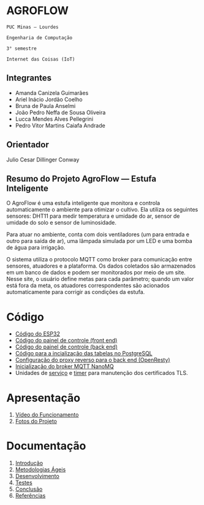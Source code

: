 # AGROFLOW

`PUC Minas — Lourdes`

`Engenharia de Computação`

`3° semestre`

`Internet das Coisas (IoT)`


## Integrantes

- Amanda Canizela Guimarães
- Ariel Inácio Jordão Coelho
- Bruna de Paula Anselmi
- João Pedro Neffa de Sousa Oliveira
- Lucca Mendes Alves Pellegrini
- Pedro Vitor Martins Caiafa Andrade

## Orientador

Julio Cesar Dillinger Conway

## Resumo do Projeto AgroFlow — Estufa Inteligente

O AgroFlow é uma estufa inteligente que monitora e controla automaticamente o
ambiente para otimizar o cultivo. Ela utiliza os seguintes sensores: DHT11 para
medir temperatura e umidade do ar, sensor de umidade do solo e sensor de
luminosidade.

Para atuar no ambiente, conta com dois ventiladores (um para entrada e outro
para saída de ar), uma lâmpada simulada por um LED e uma bomba de água para
irrigação.

O sistema utiliza o protocolo MQTT como broker para comunicação entre sensores,
atuadores e a plataforma. Os dados coletados são armazenados em um banco de
dados e podem ser monitorados por meio de um site. Nesse site, o usuário define
metas para cada parâmetro; quando um valor está fora da meta, os atuadores
correspondentes são acionados automaticamente para corrigir as condições da
estufa.

# Código

- [Código do ESP32](Codigo/src/main.cpp)
- [Código do painel de controle (front end)](App/client/)
- [Código do painel de controle (back end)](App/src/index.js)
- [Código para a incialização das tabelas no PostgreSQL](Servidores/Banco%20de%20Dados/create_tables.sql)
- [Configuração do proxy reverso para o back end (OpenResty)](Servidores/openresty/nginx.conf)
- [Inicialização do broker MQTT NanoMQ](Servidores/nanomq/deploy.sh)
- Unidades de [serviço](Servidores/TLS/certbot-renew.service) e
  [timer](Servidores/TLS/certbot-renew.timer) para manutenção dos certificados
  TLS.

# Apresentação

<ol>
<li><a href="Apresentacao/README.md"> Vídeo do Funcionamento</a></li>
<li><a href="Apresentacao/README.md"> Fotos do Projeto</a></li>
</ol>

# Documentação

<ol>
<li><a href="Documentacao/01-Introducão.md"> Introdução</a></li>
<li><a href="Documentacao/02-Metodologias Ágeis.md"> Metodologias Ágeis</a></li>
<li><a href="Documentacao/03-Desenvolvimento.md"> Desenvolvimento </a></li>
<li><a href="Documentacao/04-Testes.md"> Testes </a></li>
<li><a href="Documentacao/05-Conclusão.md"> Conclusão </a></li>
<li><a href="Documentacao/06-Referências.md"> Referências </a></li>
</ol>


